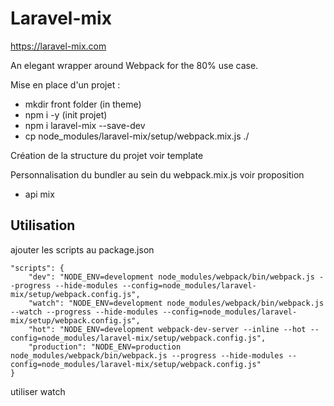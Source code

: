 # Laravel-mix

https://laravel-mix.com

An elegant wrapper around Webpack for the 80% use case.

Mise en place d'un projet :
- mkdir front folder (in theme)
- npm i -y (init projet)
- npm i laravel-mix --save-dev
- cp node_modules/laravel-mix/setup/webpack.mix.js ./

Création de la structure du projet
voir template

Personnalisation du bundler au sein du webpack.mix.js
voir proposition
+ api mix

## Utilisation
ajouter les scripts au package.json

```
"scripts": {
    "dev": "NODE_ENV=development node_modules/webpack/bin/webpack.js --progress --hide-modules --config=node_modules/laravel-mix/setup/webpack.config.js",
    "watch": "NODE_ENV=development node_modules/webpack/bin/webpack.js --watch --progress --hide-modules --config=node_modules/laravel-mix/setup/webpack.config.js",
    "hot": "NODE_ENV=development webpack-dev-server --inline --hot --config=node_modules/laravel-mix/setup/webpack.config.js",
    "production": "NODE_ENV=production node_modules/webpack/bin/webpack.js --progress --hide-modules --config=node_modules/laravel-mix/setup/webpack.config.js"
}
```

utiliser watch
